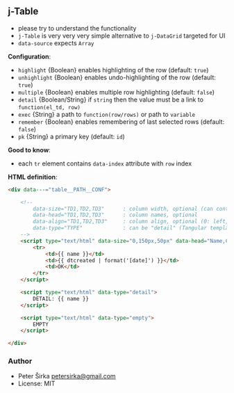 ## j-Table

- please try to understand the functionality
- `j-Table` is very very very simple alternative to `j-DataGrid` targeted for UI
- `data-source` expects `Array`

__Configuration__:

- `highlight` {Boolean} enables highlighting of the row (default: `true`)
- `unhighlight` {Boolean} enables undo-highlighting of the row (default: `true`)
- `multiple` {Boolean} enables multiple row highlighting (default: `false`)
- `detail` {Boolean/String} if `string` then the value must be a link to `function(el_td, row)`
- `exec` {String} a path to `function(row/rows)` or path to `variable`
- `remember` {Boolean} enables remembering of last selected rows (default: `false`)
- `pk` {String} a primary key (default: `id`)

__Good to know__:

- each `tr` element contains `data-index` attribute with `row` index

__HTML definition__:

```html
<div data---="table__PATH__CONF">

	<!--
		data-size="TD1,TD2,TD3"      : column width, optional (can contain pixels or percentage), "0" means "auto" width
		data-head="TD1,TD2,TD3"      : column names, optional
		data-align="TD1,TD2,TD3"     : column align, optional (0: left, 1: center, 2: right)
		data-type="TYPE"             : can be "detail" (Tangular template) or "empty" (empty is rendered when the Array is empty)
	-->
	<script type="text/html" data-size="0,150px,50px" data-head="Name,Created,Opt" data-align="0,0,1">
		<tr>
			<td>{{ name }}</td>
			<td>{{ dtcreated | format('[date]') }}</td>
			<td>OK</td>
		</tr>
	</script>

	<script type="text/html" data-type="detail">
		DETAIL: {{ name }}
	</script>

	<script type="text/html" data-type="empty">
		EMPTY
	</script>

</div>
```

### Author

- Peter Širka <petersirka@gmail.com>
- License: MIT